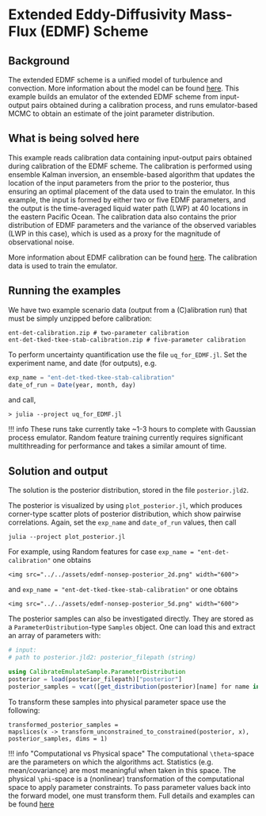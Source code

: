 # Extended Eddy-Diffusivity Mass-Flux (EDMF) Scheme

## Background
The extended EDMF scheme is a unified model of turbulence and convection. More information about the model can be found [here](https://clima.github.io/TurbulenceConvection.jl/stable/). This example builds an emulator of the extended EDMF scheme from input-output pairs obtained during a calibration process, and runs emulator-based MCMC to obtain an estimate of the joint parameter distribution.

## What is being solved here

This example reads calibration data containing input-output pairs obtained during calibration of the EDMF scheme. The calibration is performed using ensemble Kalman inversion, an ensemble-based algorithm that updates the location of the input parameters from the prior to the posterior, thus ensuring an optimal placement of the data used to train the emulator. In this example, the input is formed by either two or five EDMF parameters, and the output is the time-averaged liquid water path (LWP) at 40 locations in the eastern Pacific Ocean. The calibration data also contains the prior distribution of EDMF parameters and the variance of the observed variables (LWP in this case), which is used as a proxy for the magnitude of observational noise.

More information about EDMF calibration can be found [here](https://clima.github.io/CalibrateEDMF.jl/stable/). The calibration data is used to train the emulator.

## Running the examples
We have two example scenario data (output from a (C)alibration run) that must be simply unzipped before calibration:
```
ent-det-calibration.zip # two-parameter calibration
ent-det-tked-tkee-stab-calibration.zip # five-parameter calibration
```
To perform uncertainty quantification use the file `uq_for_EDMF.jl`. Set the experiment name, and date (for outputs), e.g.
```julia
exp_name = "ent-det-tked-tkee-stab-calibration" 
date_of_run = Date(year, month, day)
```
and call,
```
> julia --project uq_for_EDMF.jl
```
!!! info
    These runs take currently take ~1-3 hours to complete with Gaussian process emulator. Random feature training currently requires significant multithreading for performance and takes a similar amount of time.

## Solution and output

The solution is the posterior distribution, stored in the file `posterior.jld2`.

The posterior is visualized by using `plot_posterior.jl`, which produces corner-type scatter plots of posterior distribution, which show pairwise correlations. Again, set the `exp_name` and `date_of_run` values, then call
```
julia --project plot_posterior.jl
```
For example, using Random features for case `exp_name = "ent-det-calibration"` one obtains
```@raw html
<img src="../../assets/edmf-nonsep-posterior_2d.png" width="600">
```
and `exp_name = "ent-det-tked-tkee-stab-calibration"` or one obtains
```@raw html
<img src="../../assets/edmf-nonsep-posterior_5d.png" width="600">
```

The posterior samples can also be investigated directly. They are stored as a `ParameterDistribution`-type `Samples` object. One can load this and extract an array of parameters with:
```julia
# input:
# path to posterior.jld2: posterior_filepath (string)

using CalibrateEmulateSample.ParameterDistribution
posterior = load(posterior_filepath)["posterior"]
posterior_samples = vcat([get_distribution(posterior)[name] for name in get_name(posterior)]...) # samples are columns
```
To transform these samples into physical parameter space use the following:
```
transformed_posterior_samples =
mapslices(x -> transform_unconstrained_to_constrained(posterior, x), posterior_samples, dims = 1)
```
!!! info "Computational vs Physical space"
    The computational ``\theta``-space are the parameters on which the algorithms act. Statistics (e.g. mean/covariance) are most meaningful when taken in this space.
    The physical ``\phi``-space is a (nonlinear) transformation of the computational space to apply parameter constraints. To pass parameter values back into the forward model, one must transform them.
    Full details and examples can be found [here](https://clima.github.io/EnsembleKalmanProcesses.jl/stable/parameter_distributions/)


